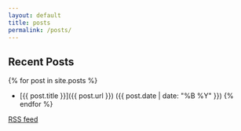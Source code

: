 ```yaml
---
layout: default
title: posts
permalink: /posts/
---
```

Recent Posts
------------
{% for post in site.posts %}
 * [{{ post.title }}]({{ post.url }}) ({{ post.date | date: "%B %Y" }})
{% endfor %}

[RSS feed](/feed.atom)
